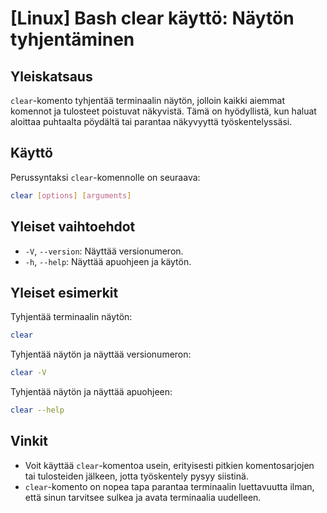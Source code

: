 # [Linux] Bash clear käyttö: Näytön tyhjentäminen

## Yleiskatsaus
`clear`-komento tyhjentää terminaalin näytön, jolloin kaikki aiemmat komennot ja tulosteet poistuvat näkyvistä. Tämä on hyödyllistä, kun haluat aloittaa puhtaalta pöydältä tai parantaa näkyvyyttä työskentelyssäsi.

## Käyttö
Perussyntaksi `clear`-komennolle on seuraava:

```bash
clear [options] [arguments]
```

## Yleiset vaihtoehdot
- `-V`, `--version`: Näyttää versionumeron.
- `-h`, `--help`: Näyttää apuohjeen ja käytön.
  
## Yleiset esimerkit
Tyhjentää terminaalin näytön:

```bash
clear
```

Tyhjentää näytön ja näyttää versionumeron:

```bash
clear -V
```

Tyhjentää näytön ja näyttää apuohjeen:

```bash
clear --help
```

## Vinkit
- Voit käyttää `clear`-komentoa usein, erityisesti pitkien komentosarjojen tai tulosteiden jälkeen, jotta työskentely pysyy siistinä.
- `clear`-komento on nopea tapa parantaa terminaalin luettavuutta ilman, että sinun tarvitsee sulkea ja avata terminaalia uudelleen.
